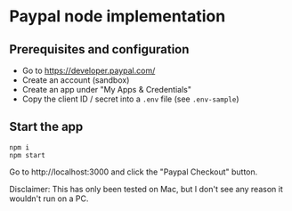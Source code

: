 # Paypal node implementation

## Prerequisites and configuration
* Go to https://developer.paypal.com/
* Create an account (sandbox)
* Create an app under "My Apps & Credentials"
* Copy the client ID / secret into a `.env` file (see `.env-sample`)

## Start the app
```
npm i  
npm start
```

Go to http://localhost:3000 and click the "Paypal Checkout" button.  

Disclaimer: This has only been tested on Mac, but I don't see any reason it wouldn't run on a PC.
